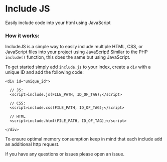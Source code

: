 # Include JS
Easily include code into your html using JavaScript

### How it works:

IncludeJS is a simple way to easily include multiple HTML, CSS, or JavaScript files into your project using JavaScript! Similar to the PHP `include()` function, this does the same but using JavaScript. 

To get started simply add `include.js` to your index, create a `div` with a unique ID and add the following code:

```
<div id="unique_id">

  // JS:
  <script>include.js(FILE_PATH, ID_OF_TAG);</script>
  
  // CSS:
  <script>include.css(FILE_PATH, ID_OF_TAG);</script>
  
  // HTML
  <script>include.html(FILE_PATH, ID_OF_TAG);</script>

</div>
```

To ensure optimal memory consumption keep in mind that each include add an additional http request.

If you have any questions or issues please open an issue.


